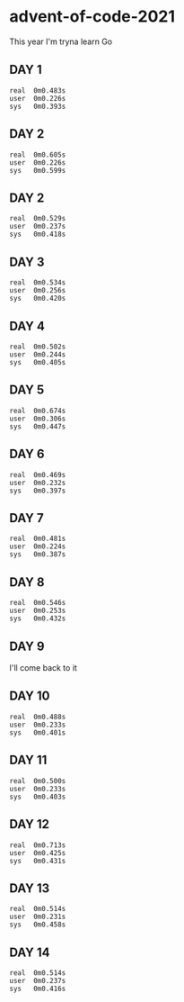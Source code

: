 # advent-of-code-2021
This year I'm tryna learn Go

## DAY 1
```
real  0m0.483s
user  0m0.226s
sys   0m0.393s
```

## DAY 2
```
real  0m0.605s
user  0m0.226s
sys   0m0.599s
```

## DAY 2
```
real  0m0.529s
user  0m0.237s
sys   0m0.418s
```

## DAY 3
```
real  0m0.534s
user  0m0.256s
sys   0m0.420s
```

## DAY 4
```
real  0m0.502s
user  0m0.244s
sys   0m0.405s
```

## DAY 5
```
real  0m0.674s
user  0m0.306s
sys   0m0.447s
```

## DAY 6
```
real  0m0.469s
user  0m0.232s
sys   0m0.397s
```

## DAY 7
```
real  0m0.481s
user  0m0.224s
sys   0m0.387s
```

## DAY 8
```
real  0m0.546s
user  0m0.253s
sys   0m0.432s
```

## DAY 9
I'll come back to it

## DAY 10
```
real  0m0.488s
user  0m0.233s
sys   0m0.401s
```

## DAY 11
```
real  0m0.500s
user  0m0.233s
sys   0m0.403s
```

## DAY 12
```
real  0m0.713s
user  0m0.425s
sys   0m0.431s
```

## DAY 13
```
real  0m0.514s
user  0m0.231s
sys   0m0.458s
```

## DAY 14
```
real  0m0.514s
user  0m0.237s
sys   0m0.416s
```
